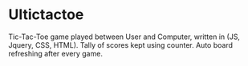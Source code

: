 # UItictactoe
Tic-Tac-Toe game played between User and Computer, written in (JS, Jquery, CSS, HTML). Tally of scores kept using counter. Auto board refreshing after every game. 

